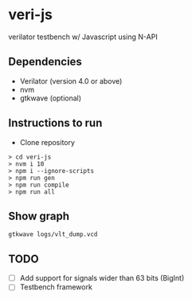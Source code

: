# veri-js
verilator testbench w/ Javascript using N-API

## Dependencies
- Verilator (version 4.0 or above)
- nvm
- gtkwave (optional)

## Instructions to run
- Clone repository
```
> cd veri-js
> nvm i 10
> npm i --ignore-scripts
> npm run gen
> npm run compile
> npm run all
```

## Show graph
```
gtkwave logs/vlt_dump.vcd
```
## TODO

- [ ] Add support for signals wider than 63 bits (BigInt)
- [ ] Testbench framework
